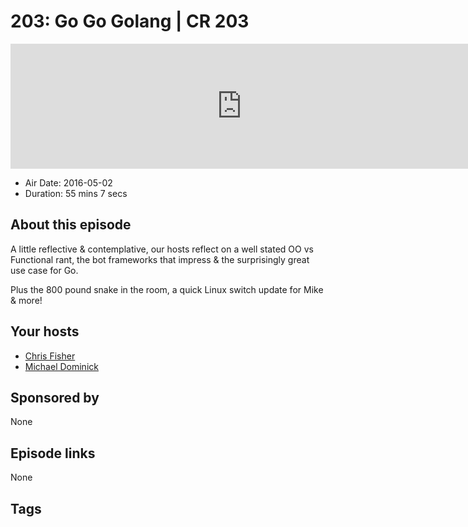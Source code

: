 # 203: Go Go Golang | CR 203

<iframe src="https://player.fireside.fm/v2/MLf2ZzhC+JHyYDgKS?theme=dark" width="740" height="200" frameborder="0" scrolling="no"></iframe>

* Air Date: 2016-05-02
* Duration: 55 mins 7 secs

## About this episode

A little reflective & contemplative, our hosts reflect on a well stated OO vs Functional rant, the bot frameworks that impress & the surprisingly great use case for Go.

Plus the 800 pound snake in the room, a quick Linux switch update for Mike & more!

## Your hosts
* [Chris Fisher](https://coder.show/hosts/chrislas)
* [Michael Dominick](https://coder.show/hosts/michael)

## Sponsored by

None



## Episode links

None



## Tags

